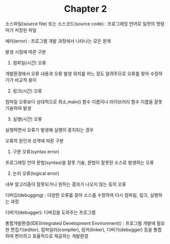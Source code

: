 <h1 align="center">Chapter 2</h1>

소스파일(source file) 또는 소스코드(source code) : 프로그래밍 언어로 일련의 명령어가 저장된 파일

에러(error) : 프로그램 개발 과정에서 나타나는 모든 문제

발생 시점에 따른 구분

1. 컴파일(시간) 오류

개발환경에서 오류 내용과 오류 발생 위치를 어느 정도 알려주므로 오류를 찾아 수정하기가 비교적 용이 

2. 링크(시간) 오류

컴파일 오류보다 상대적으로 희소,main() 함수 이름이나 라이브러리 함수 이름을 잘못 기술하여 발생

3. 실행(시간) 오류

실행하면서 오류가 발생해 실행이 중지되는 경우



오류의 원인과 성격에 따른 구분
1. 구문 오류(syntax error)

프로그래밍 언어 문법(syntax)을 잘못 기술, 문법이 잘못된 소스로 발생하는 오류

2. 논리 오류(logical error)
 
내부 알고리즘이 잘못되거나 원하는 결과가 나오지 않는 등의 오류

디버깅(debugging) : 다양한 오류를 찾아 소스를 수정하여 다시 컴파일, 링크, 실행하는 과정

디버거(debugger): 디버깅을 도와주는 프로그램

통합개발환경(IDE(Integrated Development Environment)) : 프로그램 개발에 필요한 편집기(editor), 컴파일러(compiler), 링커(linker), 디버거(debugger) 등을 통합하여 편리하고 효율적으로 제공하는 개발환경
